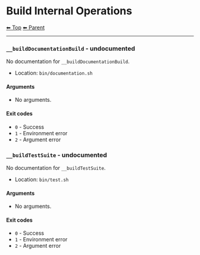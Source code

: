 # Build Internal Operations

<!-- TEMPLATE header 2 -->
[⬅ Top](index.md) [⬅ Parent ](../index.md)
<hr />

### `__buildDocumentationBuild` - undocumented

No documentation for `__buildDocumentationBuild`.

- Location: `bin/documentation.sh`

#### Arguments

- No arguments.

#### Exit codes

- `0` - Success
- `1` - Environment error
- `2` - Argument error
### `__buildTestSuite` - undocumented

No documentation for `__buildTestSuite`.

- Location: `bin/test.sh`

#### Arguments

- No arguments.

#### Exit codes

- `0` - Success
- `1` - Environment error
- `2` - Argument error
